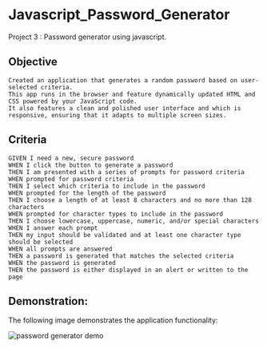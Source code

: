 # Javascript_Password_Generator
Project 3 : Password generator using javascript.

## Objective
```
Created an application that generates a random password based on user-selected criteria.
This app runs in the browser and feature dynamically updated HTML and CSS powered by your JavaScript code.
It also features a clean and polished user interface and which is responsive, ensuring that it adapts to multiple screen sizes.
```

## Criteria

```
GIVEN I need a new, secure password
WHEN I click the button to generate a password
THEN I am presented with a series of prompts for password criteria
WHEN prompted for password criteria
THEN I select which criteria to include in the password
WHEN prompted for the length of the password
THEN I choose a length of at least 8 characters and no more than 128 characters
WHEN prompted for character types to include in the password
THEN I choose lowercase, uppercase, numeric, and/or special characters
WHEN I answer each prompt
THEN my input should be validated and at least one character type should be selected
WHEN all prompts are answered
THEN a password is generated that matches the selected criteria
WHEN the password is generated
THEN the password is either displayed in an alert or written to the page
```
## Demonstration:

The following image demonstrates the application functionality:

![password generator demo](Assets/demo.png)
